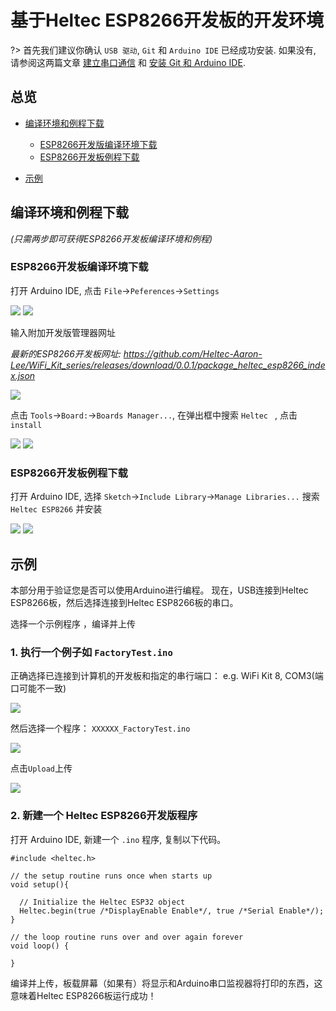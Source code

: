 # 基于Heltec ESP8266开发板的开发环境 

?> 首先我们建议你确认 `USB 驱动`, `Git` 和 `Arduino IDE` 已经成功安装. 如果没有, 请参阅这两篇文章 [建立串口通信](/zh_CN/user_manual/establish_serial_connection) 和 [安装 Git 和 Arduino IDE](/zh_CN/user_manual/how_to_install_git_and_arduino).

## 总览

- [编译环境和例程下载](#编译环境和例程下载)
  - [ESP8266开发版编译环境下载](#ESP8266开发版编译环境下载)
  - [ESP8266开发板例程下载](#ESP8266开发板例程下载)

- [示例](#示例)

## 编译环境和例程下载

*(只需两步即可获得ESP8266开发板编译环境和例程)*

### ESP8266开发板编译环境下载

打开 Arduino IDE, 点击 `File`->`Peferences`->`Settings`

<img src="img/how_to_install_esp8266_Arduino/01.png">

<img src="img/how_to_install_esp8266_Arduino/02.png">

输入附加开发版管理器网址

*最新的ESP8266开发板网址: https://github.com/Heltec-Aaron-Lee/WiFi_Kit_series/releases/download/0.0.1/package_heltec_esp8266_index.json*

<img src="img/how_to_install_esp8266_Arduino/03.png">

点击 `Tools`->`Board:`->`Boards Manager...`, 在弹出框中搜索 `Heltec ` , 点击 `install`

<img src="img/how_to_install_esp8266_Arduino/04.png">

<img src="img/how_to_install_esp8266_Arduino/05.png">

### ESP8266开发板例程下载

打开 Arduino IDE, 选择 `Sketch`->`Include Library`->`Manage Libraries...`
搜索 `Heltec ESP8266` 并安装

<img src="img/how_to_install_esp8266_Arduino/06.png">

<img src="img/how_to_install_esp8266_Arduino/07.png">


## 示例

本部分用于验证您是否可以使用Arduino进行编程。 现在，USB连接到Heltec ESP8266板，然后选择连接到Heltec ESP8266板的串口。

选择一个示例程序 ，编译并上传

### 1. 执行一个例子如 `FactoryTest.ino`

正确选择已连接到计算机的开发板和指定的串行端口： e.g. WiFi Kit 8, COM3(端口可能不一致)

<img src="img/how_to_install_esp8266_Arduino/08.png">

然后选择一个程序： `XXXXXX_FactoryTest.ino`

<img src="img/how_to_install_esp8266_Arduino/09.png">

点击`Upload`上传

<img src="img/how_to_install_esp8266_Arduino/10.png">

### 2. 新建一个	Heltec ESP8266开发版程序

打开 Arduino IDE, 新建一个 `.ino` 程序, 复制以下代码。

```arduino
#include <heltec.h>

// the setup routine runs once when starts up
void setup(){

  // Initialize the Heltec ESP32 object
  Heltec.begin(true /*DisplayEnable Enable*/, true /*Serial Enable*/);
}

// the loop routine runs over and over again forever
void loop() {

}
```


编译并上传，板载屏幕（如果有）将显示和Arduino串口监视器将打印的东西，这意味着Heltec ESP8266板运行成功！


